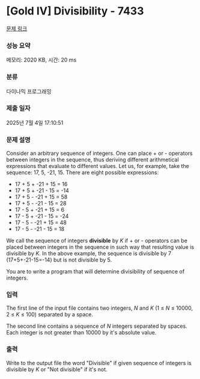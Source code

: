 # [Gold IV] Divisibility - 7433 

[문제 링크](https://www.acmicpc.net/problem/7433) 

### 성능 요약

메모리: 2020 KB, 시간: 20 ms

### 분류

다이나믹 프로그래밍

### 제출 일자

2025년 7월 4일 17:10:51

### 문제 설명

<p>Consider an arbitrary sequence of integers. One can place + or - operators between integers in the sequence, thus deriving different arithmetical expressions that evaluate to different values. Let us, for example, take the sequence: 17, 5, -21, 15. There are eight possible expressions:</p>

<ul>
	<li>17 + 5 + -21 + 15 = 16</li>
	<li>17 + 5 + -21 - 15 = -14</li>
	<li>17 + 5 - -21 + 15 = 58</li>
	<li>17 + 5 - -21 - 15 = 28</li>
	<li>17 - 5 + -21 + 15 = 6</li>
	<li>17 - 5 + -21 - 15 = -24</li>
	<li>17 - 5 - -21 + 15 = 48</li>
	<li>17 - 5 - -21 - 15 = 18</li>
</ul>

<p>We call the sequence of integers <b>divisible</b> by <em>K</em> if + or - operators can be placed between integers in the sequence in such way that resulting value is divisible by <em>K</em>. In the above example, the sequence is divisible by 7 (17+5+-21-15=-14) but is not divisible by 5.</p>

<p>You are to write a program that will determine divisibility of sequence of integers.</p>

### 입력 

 <p>The first line of the input file contains two integers, <em>N</em> and <em>K</em> (1 ≤ <em>N</em> ≤ 10000, 2 ≤ <em>K</em> ≤ 100) separated by a space.</p>

<p>The second line contains a sequence of <em>N</em> integers separated by spaces. Each integer is not greater than 10000 by it's absolute value.</p>

### 출력 

 <p>Write to the output file the word "Divisible" if given sequence of integers is divisible by <em>K</em> or "Not divisible" if it's not.</p>

